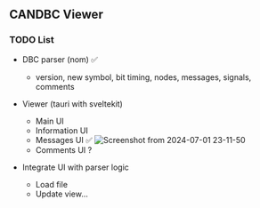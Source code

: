 ## CANDBC Viewer

### TODO List

- DBC parser (nom) :white_check_mark: 
  - version, new symbol, bit timing, nodes, messages, signals, comments

- Viewer (tauri with sveltekit)

  - Main UI
  - Information UI
  - Messages UI :white_check_mark: 
    ![Screenshot from 2024-07-01 23-11-50](https://github.com/Shinwon-Kang/candbc-gui-rs/assets/28734653/ec9d2086-49df-435d-875c-5cc4070d6011)
  - Comments UI ?

- Integrate UI with parser logic

  - Load file
  - Update view...

